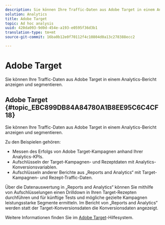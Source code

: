 ```yaml
---
description: Sie können Ihre Traffic-Daten aus Adobe Target in einem Analytics-Bericht anzeigen und segmentieren.
solution: Analytics
title: Adobe Target
topic: Ad hoc analysis
uuid: 420da093-9d0d-454e-a193-e0595f36d3b1
translation-type: tm+mt
source-git-commit: 16ba0b12e0f70112f4c10804d0a13c278388ecc2

---
```



# Adobe Target

Sie können Ihre Traffic-Daten aus Adobe Target in einem Analytics-Bericht anzeigen und segmentieren.

## Adobe Target {#topic_EBC899DB84A84780A1B8EE95C6C4CF18}

Sie können Ihre Traffic-Daten aus Adobe Target in einem Analytics-Bericht anzeigen und segmentieren.

Zu den Beispielen gehören:

* Messen des Erfolgs von Adobe Target-Kampagnen anhand Ihrer Analytics-KPIs.
* Aufschlüsseln der Target-Kampagnen- und Rezeptdaten mit Analytics-Konversionsvariablen.
* Aufschlüsseln anderer Berichte aus „Reports and Analytics“ mit Target-Kampagnen- und Rezept-Traffic-Daten.

Über die Datenauswertung in „Reports and Analytics“ können Sie mithilfe von Aufschlüsselungen einen Drilldown in Ihren Target-Rezepten durchführen und für künftige Tests und mögliche gezielte Kampagnen leistungsstarke Segmente ermitteln. Im Bericht von „Reports and Analytics“ werden statt der Target-Konversionsdaten die Konversionsdaten angezeigt.

Weitere Informationen finden Sie im [Adobe Target](https://marketing.adobe.com/resources/help/en_US/target/)-Hilfesystem.
